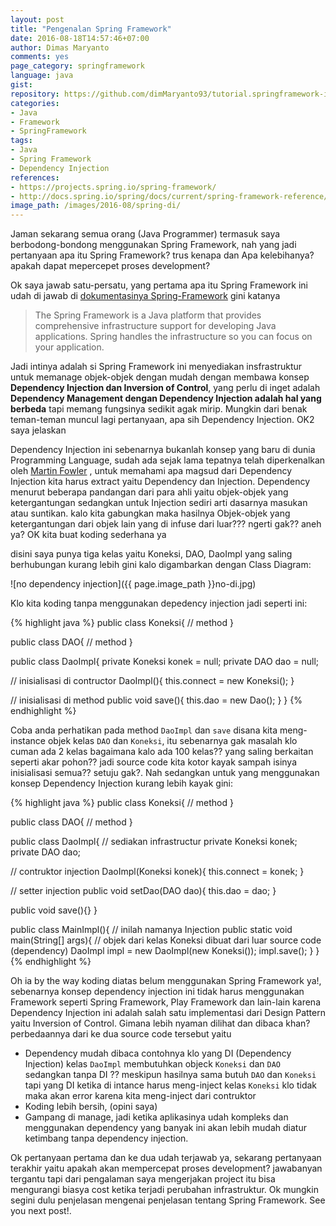 ```yaml
---
layout: post
title: "Pengenalan Spring Framework"
date: 2016-08-18T14:57:46+07:00
author: Dimas Maryanto
comments: yes
page_category: springframework
language: java
gist:
repository: https://github.com/dimMaryanto93/tutorial.springframework-ioc.git
categories:
- Java
- Framework
- SpringFramework
tags:
- Java
- Spring Framework
- Dependency Injection
references:
- https://projects.spring.io/spring-framework/
- http://docs.spring.io/spring/docs/current/spring-framework-reference/htmlsingle/
image_path: /images/2016-08/spring-di/
---
```


Jaman sekarang semua orang (Java Programmer) termasuk saya berbodong-bondong menggunakan Spring Framework, nah yang jadi pertanyaan apa itu Spring Framework? trus kenapa dan Apa kelebihanya? apakah dapat mepercepet proses development?

<!--more-->

Ok saya jawab satu-persatu, yang pertama apa itu Spring Framework ini udah di jawab di [dokumentasinya Spring-Framework](http://docs.spring.io/spring/docs/current/spring-framework-reference/htmlsingle/#overview-getting-started-with-spring) gini katanya

> The Spring Framework is a Java platform that provides comprehensive infrastructure support for developing Java applications. Spring handles the infrastructure so you can focus on your application.

Jadi intinya adalah si Spring Framework ini menyediakan insfrastruktur untuk memanage objek-objek dengan mudah dengan membawa konsep **Dependency Injection dan Inversion of Control**, yang perlu di inget adalah **Dependency Management dengan Dependency Injection adalah hal yang berbeda** tapi memang fungsinya sedikit agak mirip. Mungkin dari benak teman-teman muncul lagi pertanyaan, apa sih Dependency Injection. OK2 saya jelaskan

Dependency Injection ini sebenarnya bukanlah konsep yang baru di dunia Programming Language, sudah ada sejak lama tepatnya telah diperkenalkan oleh [Martin Fowler](http://martinfowler.com/) , untuk memahami apa magsud dari Dependency Injection kita harus extract yaitu Dependency dan Injection. Dependency menurut beberapa pandangan dari para ahli yaitu objek-objek yang ketergantungan sedangkan untuk Injection sediri arti dasarnya masukan atau suntikan. kalo kita gabungkan maka hasilnya Objek-objek yang ketergantungan dari objek lain yang di infuse dari luar??? ngerti gak?? aneh ya? OK kita buat koding sederhana ya

disini saya punya tiga kelas yaitu Koneksi, DAO, DaoImpl yang saling berhubungan kurang lebih gini kalo digambarkan dengan Class Diagram:

![no dependency injection]({{ page.image_path }}no-di.jpg)

Klo kita koding tanpa menggunakan depedency injection jadi seperti ini:

{% highlight java %}
public class Koneksi{
 // method
}

public class DAO{
 // method
}

public class DaoImpl{
  private Koneksi konek = null;
  private DAO dao = null;

  // inisialisasi di contructor
  DaoImpl(){
    this.connect = new Koneksi();
  }

  // inisialisasi di method
  public void save(){
    this.dao = new Dao();
  }
}
{% endhighlight %}

Coba anda perhatikan pada method ```DaoImpl``` dan ```save``` disana kita meng-instance objek kelas ```DAO``` dan ```Koneksi```, itu sebenarnya gak masalah klo cuman ada 2 kelas bagaimana kalo ada 100 kelas?? yang saling berkaitan seperti akar pohon?? jadi source code kita kotor kayak sampah isinya inisialisasi semua?? setuju gak?. Nah sedangkan untuk yang menggunakan konsep Dependency Injection kurang lebih kayak gini:

{% highlight java %}
public class Koneksi{
 // method
}

public class DAO{
 // method
}

public class DaoImpl{
  // sediakan infrastructur
  private Koneksi konek;
  private DAO dao;

  // contruktor injection
  DaoImpl(Koneksi konek){
    this.connect = konek;
  }

  // setter injection
  public void setDao(DAO dao){
    this.dao = dao;
  }

  public void save(){}
}

public class MainImpl(){
  // inilah namanya Injection
  public static void main(String[] args){
    // objek dari kelas Koneksi dibuat dari luar source code (dependency)
    DaoImpl impl = new DaoImpl(new Koneksi());
    impl.save();
  }
}
{% endhighlight %}

Oh ia by the way koding diatas belum menggunakan Spring Framework ya!, sebenarnya konsep dependency injection ini tidak harus menggunakan Framework seperti Spring Framework, Play Framework dan lain-lain karena Dependency Injection ini adalah salah satu implementasi dari Design Pattern yaitu Inversion of Control. Gimana lebih nyaman dilihat dan dibaca khan? perbedaannya dari ke dua source code tersebut yaitu

* Dependency mudah dibaca contohnya klo yang DI (Dependency Injection) kelas ```DaoImpl``` membutuhkan objeck ```Koneksi``` dan ```DAO``` sedangkan tanpa DI ?? meskipun hasilnya sama butuh ```DAO``` dan ```Koneksi``` tapi yang DI ketika di intance harus meng-inject kelas ```Koneksi``` klo tidak maka akan error karena kita meng-inject dari contruktor
* Koding lebih bersih, (opini saya)
* Gampang di manage, jadi ketika aplikasinya udah kompleks dan menggunakan dependency yang banyak ini akan lebih mudah diatur ketimbang tanpa dependency injection.

Ok pertanyaan pertama dan ke dua udah terjawab ya, sekarang pertanyaan terakhir yaitu apakah akan mempercepat proses development? jawabanyan tergantu tapi dari pengalaman saya mengerjakan project itu bisa mengurangi biasya cost ketika terjadi perubahan infrastruktur. Ok mungkin segini dulu penjelasan mengenai penjelasan tentang Spring Framework. See you next post!.
